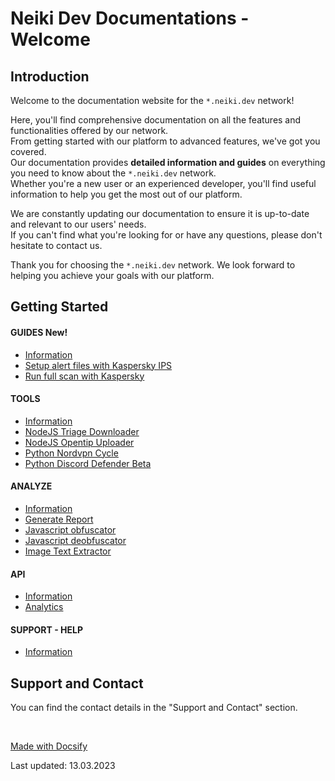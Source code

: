 # Neiki Dev Documentations - Welcome

## Introduction

Welcome to the documentation website for the `*.neiki.dev` network! 

Here, you'll find comprehensive documentation on all the features 
and functionalities offered by our network.  <br>
From getting started with our platform to advanced features, we've got you covered. <br>
Our documentation provides **detailed information and guides** on everything you need to know about the `*.neiki.dev` network. <br> 
Whether you're a new user or an experienced developer, you'll find useful information to help you get the most out of our platform.

We are constantly updating our documentation to ensure it is up-to-date and relevant to our users' needs. 
<br> If you can't find what you're looking for or have any questions, please don't hesitate to contact us.

Thank you for choosing the `*.neiki.dev` network. We look forward to helping you achieve your goals with our platform.

## Getting Started

<!-- tabs:start -->

#### **GUIDES <span class="tab-badge">New!</span>**
* [Information](/guides/information.md)
* [Setup alert files with Kaspersky IPS](/guides/setup-alert-files-with-kaspersky-ips.md)
* [Run full scan with Kaspersky](/guides/run-full-scan-with-kaspersky-free.md)
#### **TOOLS**

* [Information](/tools/information.md)
* [NodeJS Triage Downloader](/tools/nodejs-triage-downloader.md)
* [NodeJS Opentip Uploader](/tools/nodejs-kaspersky-opentip-uploader.md)
* [Python Nordvpn Cycle](/tools/python-nordvpn-cycle.md)
* [Python Discord Defender Beta](python-discord-defender-beta.md)

#### **ANALYZE**
* [Information](/analyze/information.md)
* [Generate Report](/analyze/generate-report-single-hash.md)
* [Javascript obfuscator](/analyze/tools-javascript-obfuscator.md)
* [Javascript deobfuscator](/analyze/tools-javascript-deobfuscator.md)
* [Image Text Extractor](/analyze/tools-image-text-extractor.md)

#### **API**
* [Information](/api/information.md)
* [Analytics](/api/website-analytics-script.md)

#### **SUPPORT - HELP**
* [Information](/support/information.md)

<!-- tabs:end -->

## Support and Contact
You can find the contact details in the "Support and Contact" section.

<br>

[Made with Docsify](https://docsify.js.org/#/)

<p class="warn"> Last updated: 13.03.2023 </p>